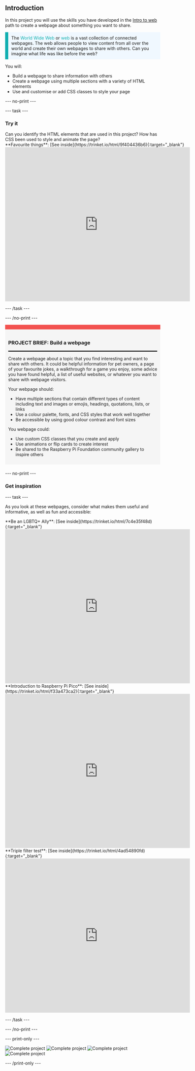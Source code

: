 ## Introduction

In this project you will use the skills you have developed in the [Intro to web](https://projects.raspberrypi.org/en/pathways/web-intro) path to create a webpage about something you want to share. 

<p style="border-left: solid; border-width:10px; border-color: #0faeb0; background-color: aliceblue; padding: 10px;">
The <span style="color: #0faeb0">World Wide Web</span> or <span style="color: #0faeb0">web</span> is a vast collection of connected webpages. The web allows people to view content from all over the world and create their own webpages to share with others. Can you imagine what life was like before the web?
</p>

You will:
+ Build a webpage to share information with others
+ Create a webpage using multiple sections with a variety of HTML elements
+ Use and customise or add CSS classes to style your page

--- no-print ---

--- task ---

### Try it
<div style="display: flex; flex-wrap: wrap">
<div style="flex-basis: 200px; flex-grow: 1">
Can you identify the HTML elements that are used in this project? How has CSS been used to style and animate the page?
</div>
<div>
**Favourite things**: [See inside](https://trinket.io/html/9f404436b6){:target="_blank"}

<iframe src="https://trinket.io/embed/html/9f404436b6?outputOnly=true" width="600" height="500" frameborder="0" marginwidth="0" marginheight="0" allowfullscreen></iframe>
</div>
</div>

--- /task ---

--- /no-print ---

<div style="border-top: 15px solid #f3524f; background-color: whitesmoke; margin-bottom: 20px; padding: 10px;">

### PROJECT BRIEF: Build a webpage
<hr style="border-top: 2px solid black;">

Create a webpage about a topic that you find interesting and want to share with others. It could be helpful information for pet owners, a page of your favourite jokes, a walkthrough for a game you enjoy, some advice you have found helpful, a list of useful websites, or whatever you want to share with webpage visitors.

Your webpage should:
+ Have multiple sections that contain different types of content including text and images or emojis, headings, quotations, lists, or links
+ Use a colour palette, fonts, and CSS styles that work well together
+ Be accessible by using good colour contrast and font sizes

You webpage could:
+ Use custom CSS classes that you create and apply
+ Use animations or flip cards to create interest
+ Be shared to the Raspberry Pi Foundation community gallery to inspire others 

</div>

--- no-print ---

### Get inspiration

--- task ---

As you look at these webpages, consider what makes them useful and informative, as well as fun and accessible:

<div>
**Be an LGBTQ+ Ally**: [See inside](https://trinket.io/html/7c4e35f48d){:target="_blank"}

<iframe src="https://trinket.io/embed/html/7c4e35f48d?outputOnly=true" width="600" height="500" frameborder="0" marginwidth="0" marginheight="0" allowfullscreen></iframe>
</div>

<div>
**Introduction to Raspberry Pi Pico**: [See inside](https://trinket.io/html/f33a473ca2){:target="_blank"}

<iframe src="https://trinket.io/embed/html/f33a473ca2?outputOnly=true" width="600" height="500" frameborder="0" marginwidth="0" marginheight="0" allowfullscreen></iframe>
</div>

<div>
**Triple filter test**: [See inside](https://trinket.io/html/4ad54890fd){:target="_blank"}

<iframe src="https://trinket.io/embed/html/4ad54890fd?outputOnly=true" width="600" height="500" frameborder="0" marginwidth="0" marginheight="0" allowfullscreen></iframe>
</div>

--- /task ---

--- /no-print ---

--- print-only ---

![Complete project](images/favourite.png)
![Complete project](images/ally.png)
![Complete project](images/pico.png)
![Complete project](images/filter.png)

--- /print-only ---
